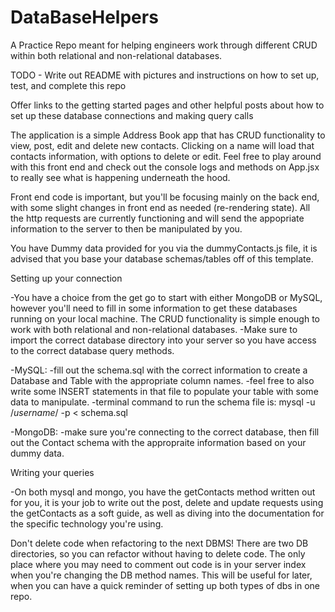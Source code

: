 # DataBaseHelpers
A Practice Repo meant for helping engineers work through different CRUD within both relational and non-relational databases.

TODO -
Write out README with pictures and instructions on how to set up, test, and complete this repo

Offer links to the getting started pages and other helpful posts about how to set up these database connections and making query calls



The application is a simple Address Book app that has CRUD functionality to view, post, edit and delete new contacts. Clicking on a name will load that contacts information, with options to delete or edit. Feel free to play around with this front end and check out the console logs and methods on App.jsx to really see what is happening underneath the hood.

Front end code is important, but you'll be focusing mainly on the back end, with some slight changes in front end as needed (re-rendering state). All the http requests are currently functioning and will send the appopriate information to the server to then be manipulated by you.

You have Dummy data provided for you via the dummyContacts.js file, it is advised that you base your database schemas/tables off of this template.


Setting up your connection

-You have a choice from the get go to start with either MongoDB or MySQL, however you'll need to fill in some information to get these databases running on your local machine. The CRUD functionality is simple enough to work with both relational and non-relational databases.
-Make sure to import the correct database directory into your server so you have access to the correct database query methods.

  -MySQL:
    -fill out the schema.sql with the correct information to create a Database and Table with the appropriate column names.
    -feel free to also write some INSERT statements in that file to populate your table with some data to manipulate.
    -terminal command to run the schema file is:
      mysql -u /*username*/ -p < schema.sql

  -MongoDB:
    -make sure you're connecting to the correct database, then fill out the Contact schema with the appropraite information based on your dummy data.


Writing your queries

-On both mysql and mongo, you have the getContacts method written out for you, it is your job to write out the post, delete and update requests using the getContacts as a soft guide, as well as diving into the documentation for the specific technology you're using.


Don't delete code when refactoring to the next DBMS! There are two DB directories, so you can refactor without having to delete code. The only place where you may need to comment out code is in your server index when you're changing the DB method names. This will be useful for later, when you can have a quick reminder of setting up both types of dbs in one repo.
